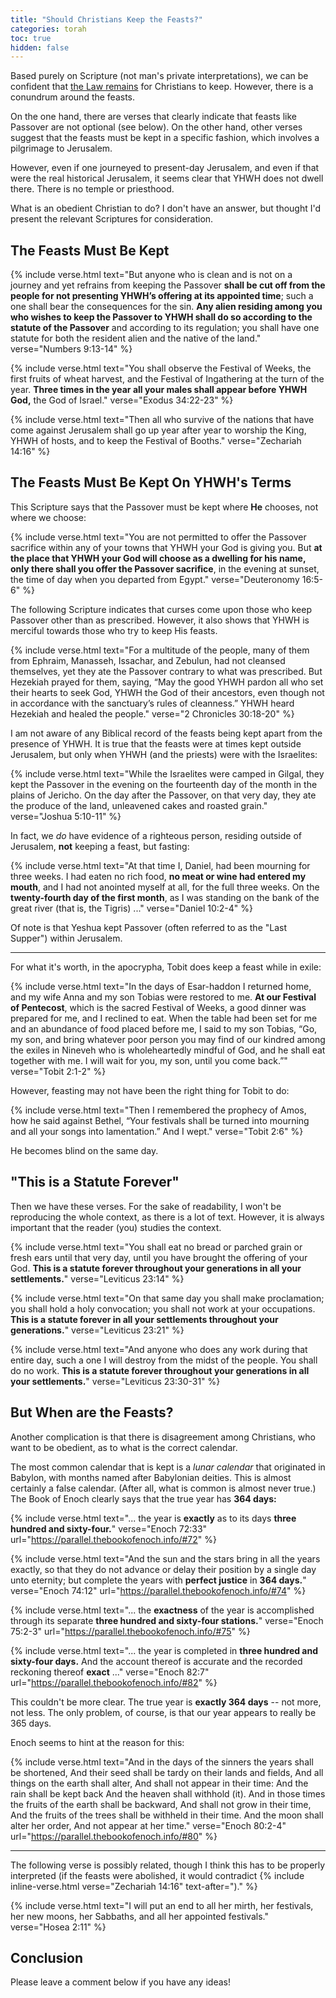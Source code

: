 ```yaml
---
title: "Should Christians Keep the Feasts?"
categories: torah
toc: true
hidden: false
---
```


Based purely on Scripture (not man's private interpretations), we can be confident that [the Law remains](/the-law-remains) for Christians to keep. However, there is a conundrum around the feasts.

On the one hand, there are verses that clearly indicate that feasts like Passover are not optional (see below). On the other hand, other verses suggest that the feasts must be kept in a specific fashion, which involves a pilgrimage to Jerusalem.

However, even if one journeyed to present-day Jerusalem, and even if that were the real historical Jerusalem, it seems clear that YHWH does not dwell there. There is no temple or priesthood.

What is an obedient Christian to do? I don't have an answer, but thought I'd present the relevant Scriptures for consideration.

## The Feasts Must Be Kept

{% include verse.html
text="But anyone who is clean and is not on a journey and yet refrains from keeping the Passover <strong>shall be cut off from the people for not presenting YHWH’s offering at its appointed time</strong>; such a one shall bear the consequences for the sin. **Any alien residing among you who wishes to keep the Passover to YHWH shall do so according to the statute of the Passover** and according to its regulation; you shall have one statute for both the resident alien and the native of the land."
verse="Numbers 9:13-14"
%}

{% include verse.html
text="You shall observe the Festival of Weeks, the first fruits of wheat harvest, and the Festival of Ingathering at the turn of the year. **Three times in the year all your males shall appear before YHWH God,** the God of Israel."
verse="Exodus 34:22-23"
%}

{% include verse.html
text="Then all who survive of the nations that have come against Jerusalem shall go up year after year to worship the King, YHWH of hosts, and to keep the Festival of Booths."
verse="Zechariah 14:16"
%}

## The Feasts Must Be Kept On YHWH's Terms

This Scripture says that the Passover must be kept where **He** chooses, not where we choose:

{% include verse.html
text="You are not permitted to offer the Passover sacrifice within any of your towns that YHWH your God is giving you. But **at the place that YHWH your God will choose as a dwelling for his name, only there shall you offer the Passover sacrifice**, in the evening at sunset, the time of day when you departed from Egypt."
verse="Deuteronomy 16:5-6"
%}

The following Scripture indicates that curses come upon those who keep Passover other than as prescribed. However, it also shows that YHWH is merciful towards those who try to keep His feasts.

{% include verse.html
text="For a multitude of the people, many of them from Ephraim, Manasseh, Issachar, and Zebulun, had not cleansed themselves, yet they ate the Passover contrary to what was prescribed. But Hezekiah prayed for them, saying, “May the good YHWH pardon all who set their hearts to seek God, YHWH the God of their ancestors, even though not in accordance with the sanctuary’s rules of cleanness.” YHWH heard Hezekiah and healed the people."
verse="2 Chronicles 30:18-20"
%}

I am not aware of any Biblical record of the feasts being kept apart from the presence of YHWH. It is true that the feasts were at times kept outside Jerusalem, but only when YHWH (and the priests) were with the Israelites:

{% include verse.html
text="While the Israelites were camped in Gilgal, they kept the Passover in the evening on the fourteenth day of the month in the plains of Jericho. On the day after the Passover, on that very day, they ate the produce of the land, unleavened cakes and roasted grain."
verse="Joshua 5:10-11"
%}

In fact, we *do* have evidence of a righteous person, residing outside of Jerusalem, **not** keeping a feast, but fasting:

{% include verse.html
text="At that time I, Daniel, had been mourning for three weeks. I had eaten no rich food, <strong>no meat or wine had entered my mouth</strong>, and I had not anointed myself at all, for the full three weeks. On the **twenty-fourth day of the first month**, as I was standing on the bank of the great river (that is, the Tigris) ..."
verse="Daniel 10:2-4"
%}

Of note is that Yeshua kept Passover (often referred to as the "Last Supper") within Jerusalem.

---

For what it's worth, in the apocrypha, Tobit does keep a feast while in exile:

{% include verse.html
text="In the days of Esar-haddon I returned home, and my wife Anna and my son Tobias were restored to me. **At our Festival of Pentecost**, which is the sacred Festival of Weeks, a good dinner was prepared for me, and I reclined to eat. When the table had been set for me and an abundance of food placed before me, I said to my son Tobias, “Go, my son, and bring whatever poor person you may find of our kindred among the exiles in Nineveh who is wholeheartedly mindful of God, and he shall eat together with me. I will wait for you, my son, until you come back.”"
verse="Tobit 2:1-2"
%}

However, feasting may not have been the right thing for Tobit to do:

{% include verse.html
text="Then I remembered the prophecy of Amos, how he said against Bethel, “Your festivals shall be turned into mourning and all your songs into lamentation.” And I wept."
verse="Tobit 2:6"
%}

He becomes blind on the same day.

## "This is a Statute Forever"

Then we have these verses. For the sake of readability, I won't be reproducing the whole context, as there is a lot of text. However, it is always important that the reader (you) studies the context.

{% include verse.html
text="You shall eat no bread or parched grain or fresh ears until that very day, until you have brought the offering of your God. **This is a statute forever throughout your generations in all your settlements.**"
verse="Leviticus 23:14"
%}

{% include verse.html
text="On that same day you shall make proclamation; you shall hold a holy convocation; you shall not work at your occupations. **This is a statute forever in all your settlements throughout your generations.**"
verse="Leviticus 23:21"
%}

{% include verse.html
text="And anyone who does any work during that entire day, such a one I will destroy from the midst of the people. You shall do no work. **This is a statute forever throughout your generations in all your settlements.**"
verse="Leviticus 23:30-31"
%}

## But When are the Feasts?

Another complication is that there is disagreement among Christians, who want to be obedient, as to what is the correct calendar.

The most common calendar that is kept is a *lunar calendar* that originated in Babylon, with months named after Babylonian deities. This is almost certainly a false calendar. (After all, what is common is almost never true.) The Book of Enoch clearly says that the true year has **364 days:**

{% include verse.html
text="... the year is **exactly** as to its days <strong>three hundred and sixty-four.</strong>"
verse="Enoch 72:33"
url="https://parallel.thebookofenoch.info/#72"
%}

{% include verse.html
text="And the sun and the stars bring in all the years exactly, so that they do not advance or delay their position by a single day unto eternity; but complete the years with <strong>perfect justice</strong> in **364 days.**"
verse="Enoch 74:12"
url="https://parallel.thebookofenoch.info/#74"
%}

{% include verse.html
text="... the **exactness** of the year is accomplished through its separate <strong>three hundred and sixty-four stations.</strong>"
verse="Enoch 75:2-3"
url="https://parallel.thebookofenoch.info/#75"
%}

{% include verse.html
text="... the year is completed in <strong>three hundred and sixty-four days.</strong> And the account thereof is accurate and the recorded reckoning thereof **exact** ..."
verse="Enoch 82:7"
url="https://parallel.thebookofenoch.info/#82"
%}

This couldn't be more clear. The true year is **exactly 364 days** -- not more, not less. The only problem, of course, is that our year appears to really be 365 days.

Enoch seems to hint at the reason for this:

{% include verse.html
text="And in the days of the sinners the years shall be shortened, And their seed shall be tardy on their lands and fields, And all things on the earth shall alter, And shall not appear in their time: And the rain shall be kept back And the heaven shall withhold (it). And in those times the fruits of the earth shall be backward, And shall not grow in their time, And the fruits of the trees shall be withheld in their time. And the moon shall alter her order, And not appear at her time."
verse="Enoch 80:2-4"
url="https://parallel.thebookofenoch.info/#80"
%}

---

The following verse is possibly related, though I think this has to be properly
interpreted (if the feasts were abolished, it would contradict {% include inline-verse.html verse="Zechariah 14:16" text-after=")." %}

{% include verse.html
text="I will put an end to all her mirth, her festivals, her new moons, her Sabbaths, and all her appointed festivals."
verse="Hosea 2:11"
%}

## Conclusion

Please leave a comment below if you have any ideas!
